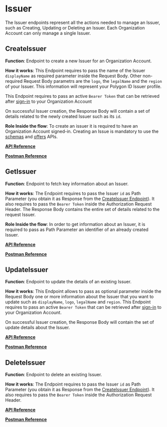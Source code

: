 # Issuer

The Issuer endpoints represent all the actions needed to manage an Issuer, such as Creating, Updating or Deleting an Issuer. Each Organization Account can only manage a single Issuer. 

## CreateIssuer

**Function**: Endpoint to create a new Issuer for an Organization Account. 

**How it works**: This Endpoint requires to pass the name of the Issuer `displayName` as required parameter inside the Request Body. Other non-required Request Body parametrs are the `logo`, the `legalName` and the `region` of your Issuer. This information will represent your Polygon ID Issuer profile.

This Endpoint requires to pass an active `Bearer Token` that can be retrieved after [sign-in](../onboarding-orgs/apis.md#sign-in) to your Organization Account

On successful Issuer creation, the Response Body will contain a set of details related to the newly created Issuer such as its `id`. 

**Role Inside the flow**: To create an issuer it is required to have an Organization Account signed-in. Creating an Issue is mandatory to use the [schemas](../schemas/apis.md) and [offers](../offers/apis.md) APIs.

**[API Reference](https://api-staging.polygonid.com/#tag/Onboarding-Orgs/operation/CreateAccountManagement)**

**[Postman Reference](https://web.postman.co/workspace/My-Workspace~ef6b645d-1b41-44d0-80fa-29f8f99bea63/request/19130748-e3215056-5796-42b9-b9cb-bf8a543837a8)**

## GetIssuer

**Function**: Endpoint to fetch key information about an Issuer.

**How it works**: The Endpoint requires to pass the Issuer `id` as Path Parameter (you obtain it as Response from the [CreateIssuer Endpoint](#createissuer)). It also requires to pass the `Bearer Token` inside the Authorization Request Header. The Response Body contains the entire set of details related to the request Issuer. 

**Role Inside the flow**: In order to get information about an Issuer, it is required to pass as Path Parameter an identifier of an already created Issuer.

**[API Reference](https://api-staging.polygonid.com/#tag/Onboarding-Orgs/operation/CreateAccountManagement)**

**[Postman Reference](https://web.postman.co/workspace/My-Workspace~ef6b645d-1b41-44d0-80fa-29f8f99bea63/request/19130748-e3215056-5796-42b9-b9cb-bf8a543837a8)**

## UpdateIssuer

**Function**: Endpoint to update the details of an existing Issuer. 

**How it works**: This Endpoint allows to pass as optional parameter inside the Request Body one or more information about the Issuer that you want to update such as `displayName`, `logo`, `legalName` and `region`. This Endpoint requires to pass an active `Bearer Token` that can be retrieved after [sign-in](../onboarding-orgs/apis.md#sign-in) to your Organization Account.

On successful Issuer creation, the Response Body will contain the set of update details about the Issuer.

**[API Reference](https://api-staging.polygonid.com/#tag/Onboarding-Orgs/operation/CreateAccountManagement)**

**[Postman Reference](https://web.postman.co/workspace/My-Workspace~ef6b645d-1b41-44d0-80fa-29f8f99bea63/request/19130748-e3215056-5796-42b9-b9cb-bf8a543837a8)**

## DeleteIssuer

**Function**: Endpoint to delete an existing Issuer. 

**How it works**: The Endpoint requires to pass the Issuer `id` as Path Parameter (you obtain it as Response from the [CreateIssuer Endpoint](#createissuer)). It also requires to pass the `Bearer Token` inside the Authorization Request Header.

**[API Reference](https://api-staging.polygonid.com/#tag/Onboarding-Orgs/operation/CreateAccountManagement)**

**[Postman Reference](https://web.postman.co/workspace/My-Workspace~ef6b645d-1b41-44d0-80fa-29f8f99bea63/request/19130748-e3215056-5796-42b9-b9cb-bf8a543837a8)**
